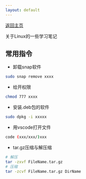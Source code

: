 ```yaml
---
layout: default
---
```


[返回主页](https://luofaming.github.io/)

关于Linux的一些学习笔记

## 常用指令
* 卸载snap软件
``` bash
sudo snap remove xxxx
```

* 给开权限
``` bash
chmod 777 xxxx
```

* 安装.deb包的软件
``` bash
sudo dpkg -i xxxxx
```
* 用vscode打开文件
``` bash
code (xxx/xxx/)xxx
```


* tar.gz压缩与解压缩
``` bash
# 解压
tar -zxvf FileName.tar.gz
# 压缩
tar -zcvf FileName.tar.gz DirName
```
